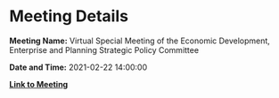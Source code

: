 # Meeting Details

**Meeting Name:** Virtual Special Meeting of the Economic Development, Enterprise and Planning Strategic Policy Committee

**Date and Time:** 2021-02-22 14:00:00

**[Link to Meeting](https://www.limerick.ie/council/whats-on/special-meeting-economic-development-enterprise-and-planning-strategic-policy-2)**
